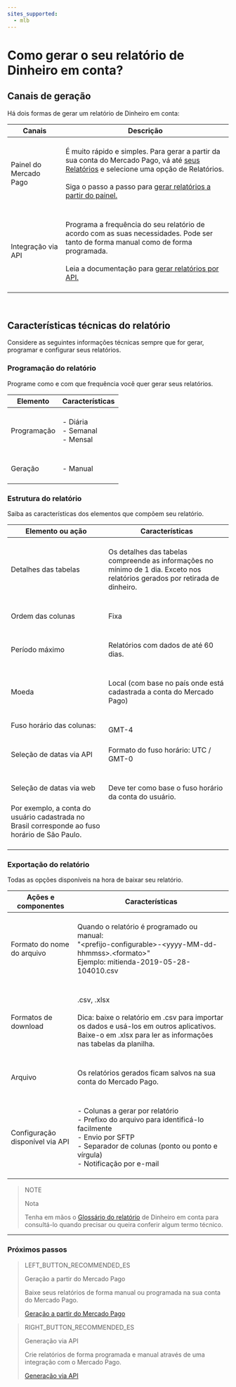 ```yaml
---
sites_supported:
  - mlb
---
```


# Como gerar o seu relatório de Dinheiro em conta?

## Canais de geração

Há dois formas de gerar um relatório de Dinheiro em conta:

| Canais | Descrição |
| ------- | ----------- |
| Painel do Mercado Pago | <br/>É muito rápido e simples. Para gerar a partir da sua conta do Mercado Pago, vá até [seus Relatórios](https://www.mercadopago.com.br/balance/reports?page=1#!/settlement-report) e selecione uma opção de Relatórios.<br/><br/>Siga o passo a passo para [gerar relatórios a partir do painel.](https://www.mercadopago.com.br/developers/pt/guides/reports/account-money/panel/)<br/><br/> |
| Integração via API | <br/>Programa a frequência do seu relatório de acordo com as suas necessidades. Pode ser tanto de forma manual como de forma programada.<br/><br/>Leia a documentação para [gerar relatórios por API.](https://www.mercadopago.com.br/developers/pt/guides/reports/account-money/api/) <br/><br/>|

<br/>

## Características técnicas do relatório

Considere as seguintes informações técnicas sempre que for gerar, programar e configurar seus relatórios.

### Programação do relatório

Programe como e com que frequência você quer gerar seus relatórios. 


| Elemento | Características |
| ------------ |	--------    |
| Programação | <br/>-  Diária<br/>  -  Semanal<br/>-  Mensal<br/><br/> |
| Geração  | <br/>-  Manual<br/><br/>  |


### Estrutura do relatório

Saiba as características dos elementos que compõem seu relatório.


| Elemento ou ação | Características |
| ------------ |	--------    |
| Detalhes das tabelas | <br/>Os detalhes das tabelas compreende as informações no mínimo de 1 dia. Exceto nos relatórios gerados por retirada de dinheiro. <br/> <br/>  |
| Ordem das colunas |<br/> Fixa <br/> <br/> |
| Período máximo | <br/> Relatórios com dados de até 60 dias.   <br/> <br/> |
| Moeda | <br/> Local (com base no país onde está cadastrada a conta do Mercado Pago) <br/> <br/> |
| Fuso horário das colunas: | <br/> GMT-4 <br/> |
| Seleção de datas via API |<br/>  Formato do fuso horário: UTC / GMT-0 <br/> <br/> |
| Seleção de datas via web  | <br/> Deve ter como base o fuso horário da conta do usuário. 
Por exemplo, a conta do usuário cadastrada no Brasil corresponde ao fuso horário de São Paulo. <br/> <br/> |


### Exportação do relatório

Todas as opções disponíveis na hora de baixar seu relatório.

| Ações e componentes | Características |
| ------------ |	--------    |
| Formato do nome do arquivo | <br/>Quando o relatório é programado ou manual:<br/> "&#60;prefijo-configurable&#62;-<span>&#60;yyyy-MM-dd-hhmmss&#62;.&#60;formato&#62;</span>" <br/> Ejemplo:  mitienda-2019-05-28-104010.csv<br/><br/> |
| Formatos de download | <br/>.csv, .xlsx <br/><br/>Dica: baixe o relatório em .csv para importar os dados e usá-los em outros aplicativos. Baixe-o em .xlsx para ler as informações nas tabelas da planilha. <br/><br/> |
| Arquivo | <br/>Os relatórios gerados ficam salvos na sua conta do Mercado Pago.<br/><br/> |
| Configuração disponível via API | <br/>-  Colunas a gerar por relatório<br/> -  Prefixo do arquivo para identificá-lo facilmente<br/> -  Envio por SFTP<br/> -  Separador de colunas (ponto ou ponto e vírgula)<br/> - Notificação por e-mail<br/><br/> |



> NOTE
>
> Nota
>
> Tenha em mãos o [Glossário do relatório](https://www.mercadopago.com.br/developers/pt/guides/reports/account-money/glossary/) de Dinheiro em conta para consultá-lo quando precisar ou queira conferir algum termo técnico.

<hr/>

### Próximos passos

> LEFT_BUTTON_RECOMMENDED_ES
>
> Geração a partir do Mercado Pago 
>
> Baixe seus relatórios de forma manual ou programada na sua conta do Mercado Pago.
>
> [Geração a partir do Mercado Pago](https://www.mercadopago.com.br/developers/pt/guides/reports/account-money/panel/)

> RIGHT_BUTTON_RECOMMENDED_ES
>
> Generação via API
>
> Crie relatórios de forma programada e manual através de uma integração com o Mercado Pago.
>
> [Generação via API](https://www.mercadopago.com.ar/developers/es/guides/reports/account-money/api/)
